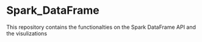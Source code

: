 # Spark_DataFrame
This repository contains the functionalties on the Spark DataFrame API and the visulizations
